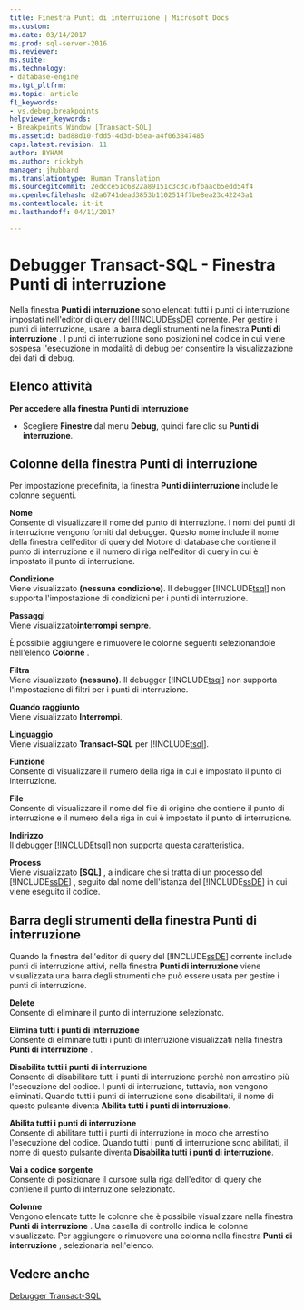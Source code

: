 ```yaml
---
title: Finestra Punti di interruzione | Microsoft Docs
ms.custom: 
ms.date: 03/14/2017
ms.prod: sql-server-2016
ms.reviewer: 
ms.suite: 
ms.technology:
- database-engine
ms.tgt_pltfrm: 
ms.topic: article
f1_keywords:
- vs.debug.breakpoints
helpviewer_keywords:
- Breakpoints Window [Transact-SQL]
ms.assetid: bad88d10-fdd5-4d3d-b5ea-a4f063847485
caps.latest.revision: 11
author: BYHAM
ms.author: rickbyh
manager: jhubbard
ms.translationtype: Human Translation
ms.sourcegitcommit: 2edcce51c6822a89151c3c3c76fbaacb5edd54f4
ms.openlocfilehash: d2a6741dead3853b1102514f7be8ea23c42243a1
ms.contentlocale: it-it
ms.lasthandoff: 04/11/2017

---
```

# <a name="transact-sql-debugger---breakpoints-window"></a>Debugger Transact-SQL - Finestra Punti di interruzione
  Nella finestra **Punti di interruzione** sono elencati tutti i punti di interruzione impostati nell'editor di query del [!INCLUDE[ssDE](../../includes/ssde-md.md)] corrente. Per gestire i punti di interruzione, usare la barra degli strumenti nella finestra **Punti di interruzione** . I punti di interruzione sono posizioni nel codice in cui viene sospesa l'esecuzione in modalità di debug per consentire la visualizzazione dei dati di debug.  
  
## <a name="task-list"></a>Elenco attività  
 **Per accedere alla finestra Punti di interruzione**  
  
-   Scegliere **Finestre** dal menu **Debug**, quindi fare clic su **Punti di interruzione**.  
  
## <a name="breakpoints-window-columns"></a>Colonne della finestra Punti di interruzione  
 Per impostazione predefinita, la finestra **Punti di interruzione** include le colonne seguenti.  
  
 **Nome**  
 Consente di visualizzare il nome del punto di interruzione. I nomi dei punti di interruzione vengono forniti dal debugger. Questo nome include il nome della finestra dell'editor di query del Motore di database che contiene il punto di interruzione e il numero di riga nell'editor di query in cui è impostato il punto di interruzione.  
  
 **Condizione**  
 Viene visualizzato **(nessuna condizione)**. Il debugger [!INCLUDE[tsql](../../includes/tsql-md.md)] non supporta l'impostazione di condizioni per i punti di interruzione.  
  
 **Passaggi**  
 Viene visualizzato**interrompi sempre**.  
  
 È possibile aggiungere e rimuovere le colonne seguenti selezionandole nell'elenco **Colonne** .  
  
 **Filtra**  
 Viene visualizzato **(nessuno)**. Il debugger [!INCLUDE[tsql](../../includes/tsql-md.md)] non supporta l'impostazione di filtri per i punti di interruzione.  
  
 **Quando raggiunto**  
 Viene visualizzato **Interrompi**.  
  
 **Linguaggio**  
 Viene visualizzato **Transact-SQL** per [!INCLUDE[tsql](../../includes/tsql-md.md)].  
  
 **Funzione**  
 Consente di visualizzare il numero della riga in cui è impostato il punto di interruzione.  
  
 **File**  
 Consente di visualizzare il nome del file di origine che contiene il punto di interruzione e il numero della riga in cui è impostato il punto di interruzione.  
  
 **Indirizzo**  
 Il debugger [!INCLUDE[tsql](../../includes/tsql-md.md)] non supporta questa caratteristica.  
  
 **Process**  
 Viene visualizzato **[SQL]** , a indicare che si tratta di un processo del [!INCLUDE[ssDE](../../includes/ssde-md.md)] , seguito dal nome dell'istanza del [!INCLUDE[ssDE](../../includes/ssde-md.md)] in cui viene eseguito il codice.  
  
## <a name="breakpoints-window-toolbar"></a>Barra degli strumenti della finestra Punti di interruzione  
 Quando la finestra dell'editor di query del [!INCLUDE[ssDE](../../includes/ssde-md.md)] corrente include punti di interruzione attivi, nella finestra **Punti di interruzione** viene visualizzata una barra degli strumenti che può essere usata per gestire i punti di interruzione.  
  
 **Delete**  
 Consente di eliminare il punto di interruzione selezionato.  
  
 **Elimina tutti i punti di interruzione**  
 Consente di eliminare tutti i punti di interruzione visualizzati nella finestra **Punti di interruzione** .  
  
 **Disabilita tutti i punti di interruzione**  
 Consente di disabilitare tutti i punti di interruzione perché non arrestino più l'esecuzione del codice. I punti di interruzione, tuttavia, non vengono eliminati. Quando tutti i punti di interruzione sono disabilitati, il nome di questo pulsante diventa **Abilita tutti i punti di interruzione**.  
  
 **Abilita tutti i punti di interruzione**  
 Consente di abilitare tutti i punti di interruzione in modo che arrestino l'esecuzione del codice. Quando tutti i punti di interruzione sono abilitati, il nome di questo pulsante diventa **Disabilita tutti i punti di interruzione**.  
  
 **Vai a codice sorgente**  
 Consente di posizionare il cursore sulla riga dell'editor di query che contiene il punto di interruzione selezionato.  
  
 **Colonne**  
 Vengono elencate tutte le colonne che è possibile visualizzare nella finestra **Punti di interruzione** . Una casella di controllo indica le colonne visualizzate. Per aggiungere o rimuovere una colonna nella finestra **Punti di interruzione** , selezionarla nell'elenco.  
  
## <a name="see-also"></a>Vedere anche  
 [Debugger Transact-SQL](../../relational-databases/scripting/transact-sql-debugger.md)  
  
  
